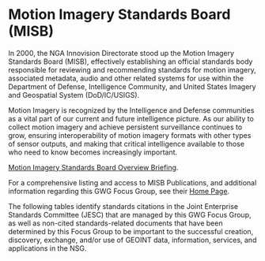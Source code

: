 # Motion Imagery Standards Board (MISB) 
In 2000, the NGA Innovision Directorate stood up the Motion Imagery Standards Board (MISB), effectively establishing an official standards body responsible for reviewing and recommending standards for motion imagery, associated metadata, audio and other related systems for use within the Department of Defense, Intelligence Community, and United States Imagery and Geospatial System (DoD/IC/USIGS).

Motion Imagery is recognized by the Intelligence and Defense communities as a vital part of our current and future intelligence picture. As our ability to collect motion imagery and achieve persistent surveillance continues to grow, ensuring interoperability of motion imagery formats with other types of sensor outputs, and making that critical intelligence available to those who need to know becomes increasingly important.

[Motion Imagery Standards Board Overview Briefing](http://www.gwg.nga.mil/misb/docs/MISBOverview.ppt).

For a comprehensive listing and access to MISB Publications, and additional information regarding this GWG Focus Group, see their [Home Page](http://www.gwg.nga.mil/misb/index.html).
 
The following tables identify standards citations in the Joint Enterprise Standards Committee (JESC) that are managed by this GWG Focus Group, as well as non-cited standards-related documents that have been determined by this Focus Group to be important to the successful creation, discovery, exchange, and/or use of GEOINT data, information, services, and applications in the NSG.

 
